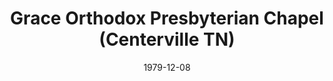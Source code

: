 ---
date: &id001 1979-12-08
end_date: null
location:
  address: null
  city: Centerville
  state: TN
minister:
- end: 1981-01-01
  name: John Mason
  start: 1979-12-08
  type: Supply Pastor
ministers:
- John Mason
name: Grace Orthodox Presbyterian Chapel
names:
- end: 1983-05-02
  name: Grace Orthodox Presbyterian Chapel
  start: 1979-12-08
origination_date: *id001
raw_data: "TN Centerville\n\nGrace Orthodox Presbyterian Chapel  (December 8, 1979\u2013\
  May 2, 1983)\n(transferred to the Presbyterian Church in America, May 2, 1983)\n\
  Supply: John Mason, 1979\u201381"
received_from: null
states:
- TN
status:
  active: false
  end_date: 1983-05-02
  reason: transfer
  received_from: null
  withdrawal_to: Presbyterian Church in America
title: Grace Orthodox Presbyterian Chapel (Centerville TN)
withdrawal_to:
- Presbyterian Church in America
year_established:
- 1979

---